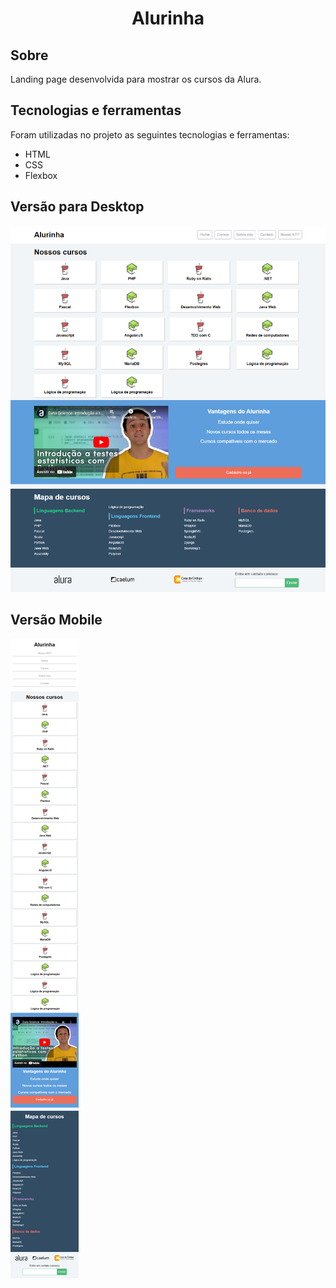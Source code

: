 <h1 align="center" id="top">Alurinha</h1>

<h2>Sobre </h2>

  Landing page desenvolvida para mostrar os cursos da Alura.

<h2>Tecnologias e ferramentas</h2>

Foram utilizadas no projeto as seguintes tecnologias e ferramentas:

* HTML
* CSS
* Flexbox
 
 <h2>Versão para Desktop</h2>
 
<img src="./img/tela-desktop.png">

 <h2>Versão Mobile</h2>

<img src="./img/tela-mobile.png">